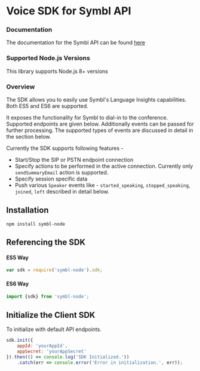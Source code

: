 # Voice SDK for Symbl API

### Documentation
The documentation for the Symbl API can be found [here](https://docs.symbl.ai)

### Supported Node.js Versions
This library supports Node.js 8+ versions 

### Overview
The SDK allows you to easily use Symbl's Language Insights capabilities. Both ES5 and ES6 are supported.

It exposes the functionality for Symbl to dial-in to the conference. Supported endpoints are given below.
Additionally events can be passed for further processing. The supported types of events are discussed in detail in the section below.

Currently the SDK supports following features -
* Start/Stop the SIP or PSTN endpoint connection
* Specify actions to be performed in the active connection. Currently only `sendSummaryEmail` action is supported.
* Specify session specific data
* Push various `Speaker` events like - `started_speaking`, `stopped_speaking`, `joined`, `left` described in detail below. 

## Installation
```
npm install symbl-node
```

## Referencing the SDK

#### ES5 Way
```javascript 1.5
var sdk = require('symbl-node').sdk;
```

#### ES6 Way

```javascript 1.8
import {sdk} from 'symbl-node';
```

## Initialize the Client SDK
To initialize with default API endpoints.
```javascript 1.8
sdk.init({
    appId: 'yourAppId',
    appSecret: 'yourAppSecret'
}).then(() => console.log('SDK Initialized.'))
    .catch(err => console.error('Error in initialization.', err));
```
